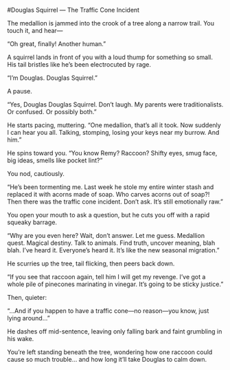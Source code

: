 #Douglas Squirrel — The Traffic Cone Incident

The medallion is jammed into the crook of a tree along a narrow trail. You touch it, and hear—

“Oh great, finally! Another human.”

A squirrel lands in front of you with a loud thump for something so small. His tail bristles like he’s been electrocuted by rage.

“I’m Douglas. Douglas Squirrel.”

A pause.

“Yes, Douglas Douglas Squirrel. Don’t laugh. My parents were traditionalists. Or confused. Or possibly both.”

He starts pacing, muttering. “One medallion, that’s all it took. Now suddenly I can hear you all. Talking, stomping, losing your keys near my burrow. And him.”

He spins toward you. “You know Remy? Raccoon? Shifty eyes, smug face, big ideas, smells like pocket lint?”

You nod, cautiously.

“He’s been tormenting me. Last week he stole my entire winter stash and replaced it with acorns made of soap. Who carves acorns out of soap?! Then there was the traffic cone incident. Don’t ask. It’s still emotionally raw.”

You open your mouth to ask a question, but he cuts you off with a rapid squeaky barrage.

“Why are you even here? Wait, don’t answer. Let me guess. Medallion quest. Magical destiny. Talk to animals. Find truth, uncover meaning, blah blah. I’ve heard it. Everyone’s heard it. It’s like the new seasonal migration.”

He scurries up the tree, tail flicking, then peers back down.

“If you see that raccoon again, tell him I will get my revenge. I’ve got a whole pile of pinecones marinating in vinegar. It’s going to be sticky justice.”

Then, quieter:

“…And if you happen to have a traffic cone—no reason—you know, just lying around…”

He dashes off mid-sentence, leaving only falling bark and faint grumbling in his wake.

You’re left standing beneath the tree, wondering how one raccoon could cause so much trouble… and how long it’ll take Douglas to calm down.
